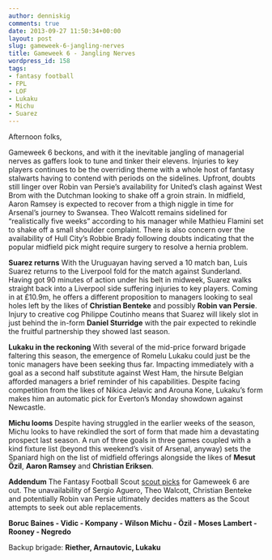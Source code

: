 ```yaml
---
author: denniskig
comments: true
date: 2013-09-27 11:50:34+00:00
layout: post
slug: gameweek-6-jangling-nerves
title: Gameweek 6 - Jangling Nerves
wordpress_id: 158
tags:
- fantasy football
- FPL
- LOF
- Lukaku
- Michu
- Suarez
---
```


Afternoon folks,

Gameweek 6 beckons, and with it the inevitable jangling of managerial nerves as gaffers look to tune and tinker their elevens. Injuries to key players continues to be the overriding theme with a whole host of fantasy stalwarts having to contend with periods on the sidelines. Upfront, doubts still linger over Robin van Persie’s availability for United’s clash against West Brom with the Dutchman looking to shake off a groin strain. In midfield, Aaron Ramsey is expected to recover from a thigh niggle in time for Arsenal’s journey to Swansea. Theo Walcott remains sidelined for “realistically five weeks” according to his manager while Mathieu Flamini set to shake off a small shoulder complaint. There is also concern over the availability of Hull City’s Robbie Brady following doubts indicating that the popular midfield pick might require surgery to resolve a hernia problem. 

**Suarez returns**
With the Uruguayan having served a 10 match ban, Luis Suarez returns to the Liverpool fold for the match against Sunderland. Having got 90 minutes of action under his belt in midweek, Suarez walks straight back into a Liverpool side suffering injuries to key players. Coming in at £10.9m, he offers a different proposition to managers looking to seal holes left by the likes of **Christian Benteke** and possibly **Robin van Persie**. Injury to creative cog Philippe Coutinho means that Suarez will likely slot in just behind the in-form **Daniel Sturridge** with the pair expected to rekindle the fruitful partnership they showed last season.

**Lukaku in the reckoning**
With several of the mid-price forward brigade faltering this season, the emergence of Romelu Lukaku could just be the tonic managers have been seeking thus far. Impacting immediately with a goal as a second half substitute against West Ham, the hirsute Belgian afforded managers a brief reminder of his capabilities. Despite facing competition from the likes of Nikica Jelavic and Arouna Kone, Lukaku’s form makes him an automatic pick for Everton’s Monday showdown against Newcastle. 

**Michu looms**
Despite having struggled in the earlier weeks of the season, Michu looks to have rekindled the sort of form that made him a devastating prospect last season. A run of three goals in three games coupled with a kind fixture list (beyond this weekend’s visit of Arsenal, anyway) sets the Spaniard high on the list of midfield offerings alongside the likes of **Mesut Özil**, **Aaron Ramsey** and **Christian Eriksen**. 


**Addendum** 
The Fantasy Football Scout [scout picks](http://www.fantasyfootballscout.co.uk/2013/09/27/scout-picks-gameweek-6-2/) for Gameweek 6 are out. The unavailability of Sergio Aguero, Theo Walcott, Christian Benteke and potentially Robin van Persie ultimately decides matters as the Scout attempts to seek out able replacements.

  **Boruc 
	Baines - Vidic - Kompany - Wilson
             Michu - Özil - Moses
       Lambert - Rooney - Negredo**

Backup brigade: **Riether, Arnautovic, Lukaku**
